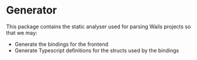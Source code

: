 # Generator

This package contains the static analyser used for parsing Wails projects so that we may:

- Generate the bindings for the frontend
- Generate Typescript definitions for the structs used by the bindings
